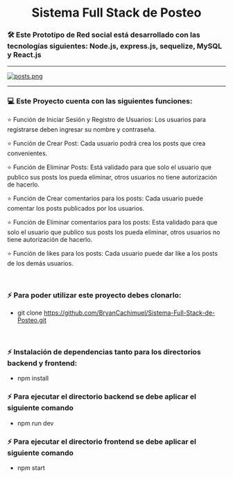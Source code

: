 
# <h1 align= "center">Sistema Full Stack de Posteo</h1>

<h3> 🛠 Este Prototipo de Red social está desarrollado con las tecnologías siguientes: Node.js, express.js, sequelize, MySQL y React.js</h3>
<hr>

[![posts.png](https://i.postimg.cc/HspvbYFV/posts.png)](https://postimg.cc/K4H522G2)

<hr>

### <h3> :computer: Este Proyecto cuenta con las siguientes funciones: </h3>


<p aligth="justify"> ⭐️ Función de Iniciar Sesión y Registro de Usuarios: Los usuarios para registrarse deben ingresar su nombre y contraseña.</p>

<p aligth="justify"> ⭐️ Función de Crear Post: Cada usuario podrá crea los posts que crea convenientes. </p>

<p aligth="justify"> ⭐️ Función de Eliminar Posts: Está validado para que solo el usuario que publico sus posts los pueda eliminar, otros usuarios no tiene autorización de hacerlo.</p>

<p aligth="justify"> ⭐️ Función de Crear comentarios para los posts: Cada usuario puede comentar los posts publicados por los usuarios.</p>

<p aligth="justify"> ⭐️ Función de Eliminar comentarios para los posts: Esta validado para que solo el usuario que publico sus posts los pueda eliminar, otros usuarios no tiene autorización de hacerlo.</p>

<p aligth="justify"> ⭐️ Función de likes para los posts: Cada usuario puede dar like a los posts de los demás usuarios.</p>


</br>

### <h3> ⚡  Para poder utilizar este proyecto debes clonarlo: </h3>
- git clone https://github.com/BryanCachimuel/Sistema-Full-Stack-de-Posteo.git
</br>

### <h3> ⚡ Instalación de dependencias tanto para los directorios backend y frontend: </h3>
- npm install

### <h3> ⚡ Para ejecutar el directorio backend se debe aplicar el siguiente comando </h3>
- npm run dev

### <h3> ⚡ Para ejecutar el directorio frontend se debe aplicar el siguiente comando </h3>
- npm start









